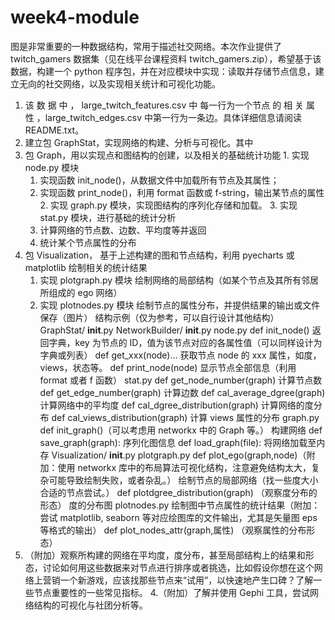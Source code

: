 # week4-module
图是非常重要的一种数据结构，常用于描述社交网络。本次作业提供了 twitch_gamers 数据集（见在线平台课程资料 twitch_gamers.zip），希望基于该数据，构建一个 python 程序包，并在对应模块中实现：读取并存储节点信息，建立无向的社交网络，以及实现相关统计和可视化功能。
1. 该 数 据 中 ， large_twitch_features.csv 中 每一行为一个节点 的 相 关 属 性 ，large_twitch_edges.csv 中第一行为一条边。具体详细信息请阅读 README.txt。
2. 建立包 GraphStat，实现网络的构建、分析与可视化。其中
  1. 包 Graph，用以实现点和图结构的创建，以及相关的基础统计功能
    1. 实现 node.py 模块
      1. 实现函数 init_node()，从数据文件中加载所有节点及其属性；
      2. 实现函数 print_node()，利用 format 函数或 f-string，输出某节点的属性
    2. 实现 graph.py 模块，实现图结构的序列化存储和加载。
    3. 实现 stat.py 模块，进行基础的统计分析
      1. 计算网络的节点数、边数、平均度等并返回
      2. 统计某个节点属性的分布
 2. 包 Visualization， 基于上述构建的图和节点结构，利用 pyecharts 或 matplotlib 绘制相关的统计结果
    1. 实现 plotgraph.py 模块
      绘制网络的局部结构（如某个节点及其所有邻居所组成的 ego 网络）
    2. 实现 plotnodes.py 模块
      绘制节点的属性分布，并提供结果的输出或文件保存（图片）
结构示例（仅为参考，可以自行设计其他结构）
GraphStat/
  __init__.py
  NetworkBuilder/
    __init__.py
    node.py
      def init_node()
        返回字典，key 为节点的 ID，值为该节点对应的各属性值（可以同样设计为字典或列表）
      def get_xxx(node)...
        获取节点 node 的 xxx 属性，如度，views，状态等。
      def print_node(node)
        显示节点全部信息（利用 format 或者 f 函数）
    stat.py
      def get_node_number(graph)
        计算节点数
      def get_edge_number(graph)
        计算边数
      def cal_average_dgree(graph)
         计算网络中的平均度
      def cal_dgree_distribution(graph)
         计算网络的度分布
      def cal_views_distribution(graph)
        计算 views 属性的分布
    graph.py
      def init_graph()（可以考虑用 networkx 中的 Graph 等。）
        构建网络
      def save_graph(graph):
        序列化图信息
      def load_graph(file):
        将网络加载至内存
Visualization/
  __init__.py
  plotgraph.py
    def plot_ego(graph,node)（附加：使用 networkx 库中的布局算法可视化结构，注意避免结构太大，复杂可能导致绘制失败，或者杂乱。）
      绘制节点的局部网络（找一些度大小合适的节点尝试。）
    def plotdgree_distribution(graph) （观察度分布的形态）
      度的分布图
  plotnodes.py
   绘制图中节点属性的统计结果（附加：尝试 matplotlib, seaborn 等对应绘图库的文件输出，尤其是矢量图 eps 等格式的输出）
    def plot_nodes_attr(graph,属性) （观察属性的分布形态）
3. （附加）观察所构建的网络在平均度，度分布，甚至局部结构上的结果和形态，讨论如何用这些数据来对节点进行排序或者挑选，比如假设你想在这个网络上营销一个新游戏，应该找那些节点来“试用”，以快速地产生口碑？了解一些节点重要性的一些常见指标。
4.（附加）了解并使用 Gephi 工具，尝试网络结构的可视化与社团分析等。
